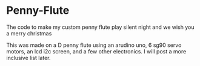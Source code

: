 # Penny-Flute
The code to make my custom penny flute play silent night and we wish you a merry christmas


This was made on a D penny flute using an arudino uno, 6 sg90 servo motors, an lcd i2c screen, and a few other electronics. 
I will post a more inclusive list later.

